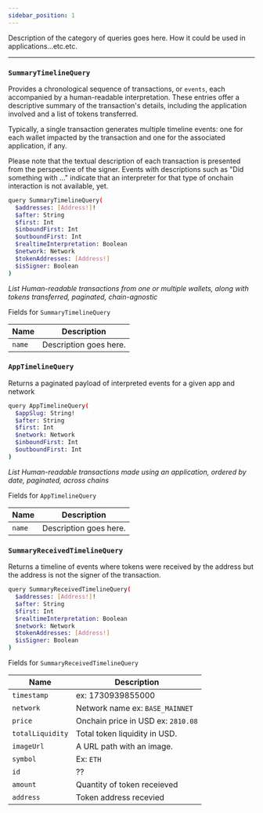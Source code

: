 ```yaml
---
sidebar_position: 1
---
```


Description of the category of queries goes here. How it could be used in applications...etc.etc.

---
### `SummaryTimelineQuery`

Provides a chronological sequence of transactions, or `events`, each accompanied by a human-readable interpretation. These entries offer a descriptive summary of the transaction's details, including the application involved and a list of tokens transferred.

Typically, a single transaction generates multiple timeline events: one for each wallet impacted by the transaction and one for the associated application, if any.

Please note that the textual description of each transaction is presented from the perspective of the signer. Events with descriptions such as "Did something with …" indicate that an interpreter for that type of onchain interaction is not available, yet.


```sh
query SummaryTimelineQuery(
  $addresses: [Address!]!
  $after: String
  $first: Int
  $inboundFirst: Int
  $outboundFirst: Int
  $realtimeInterpretation: Boolean
  $network: Network
  $tokenAddresses: [Address!]
  $isSigner: Boolean
)
```
*List Human-readable transactions from one or multiple wallets, along with tokens transferred, paginated, chain-agnostic*


Fields for `SummaryTimelineQuery`

| Name      | Description |
| ----------- | ----------- |
| `name`      | Description goes here.       |


### `AppTimelineQuery`

Returns a paginated payload of interpreted events for a given app and network


```sh
query AppTimelineQuery(
  $appSlug: String!
  $after: String
  $first: Int
  $network: Network
  $inboundFirst: Int
  $outboundFirst: Int
)
```
*List Human-readable transactions made using an application, ordered by date, paginated, across chains*

Fields for `AppTimelineQuery`

| Name      | Description |
| ----------- | ----------- |
| `name`      | Description goes here.       |



### `SummaryReceivedTimelineQuery`

Returns a timeline of events where tokens were received by the address but the address is not the signer of the transaction.

```sh
query SummaryReceivedTimelineQuery(
  $addresses: [Address!]!
  $after: String
  $first: Int
  $realtimeInterpretation: Boolean
  $network: Network
  $tokenAddresses: [Address!]
  $isSigner: Boolean
) 
```

Fields for `SummaryReceivedTimelineQuery`

| Name      | Description |
| ----------- | ----------- |
| `timestamp`      | ex: 1730939855000       |
| `network`   | Network name ex: `BASE_MAINNET`     |
| `price`   | Onchain price in USD ex: `2810.08`       |
| `totalLiquidity`   | Total token liquidity in USD.        |
| `imageUrl`   | A URL path with an image.      |
| `symbol`   | Ex: `ETH`        |
| `id`   | ??        |
| `amount`   | Quantity of token receieved        |
| `address`   | Token address recevied        |